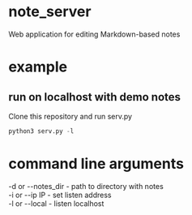 # note_server
Web application for editing Markdown-based notes

# example
## run on localhost with demo notes
Clone this repository and run serv.py
``` Python
python3 serv.py -l
```

# command line arguments
-d or --notes_dir - path to directory with notes <br>
-i or --ip IP - set listen address <br>
-l or --local - listen localhost
